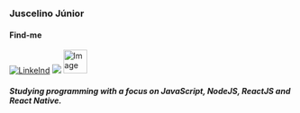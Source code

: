 <!--
### Hi there 👋
**ojotajota/ojotajota** is a ✨ _special_ ✨ repository because its `README.md` (this file) appears on your GitHub profile.

Here are some ideas to get you started:

- 🔭 I’m currently working on ...
- 🌱 I’m currently learning ...
- 👯 I’m looking to collaborate on ...
- 🤔 I’m looking for help with ...
- 💬 Ask me about ...
- 📫 How to reach me: ...
- 😄 Pronouns: ...
- ⚡ Fun fact: ...
-->
### Juscelino Júnior
#### Find-me
[<img alt="LinkeInd" src="https://img.icons8.com/doodle/48/000000/linkedin--v2.png"/>](https://www.linkedin.com/in/juscelino-j%C3%BAnior-19aab5113/)
[<img src="https://img.icons8.com/doodle/48/000000/facebook-new.png"/>](https://www.facebook.com/juscelinomcjunior/)
[<img src="https://valueinsights.ch/wp-content/uploads/2019/06/ITIL%C2%AE-4-Foundation-CPD-200x200.png" alt="Image" height="42" width="42">](https://www.youracclaim.com/badges/f57391f5-d4da-441e-b9d0-46b1b3cc697f/linked_in_profile/)


##### Studying programming with a focus on JavaScript, NodeJS, ReactJS and React Native.
